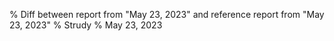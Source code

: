 % Diff between report from "May 23, 2023" and reference report from "May 23, 2023"
% Strudy
% May 23, 2023


